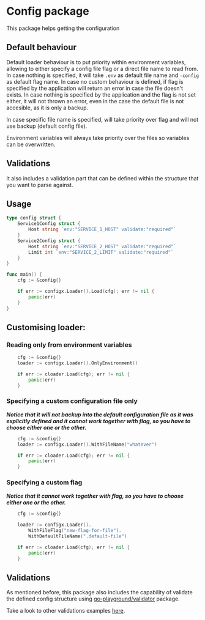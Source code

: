 # Config package

This package helps getting the  configuration

## Default behaviour
Default loader behaviour is to put priority within environment variables, allowing to either specify a config file flag or a direct file name to read from. In case nothing is specified, it will take `.env` as default file name and `-config` as default flag name.
In case no custom behaviour is defined, if flag is specified by the application will return an error in case the file doesn't exists. In case nothing is specified by the application and the flag is not set either, it will not thrown an error, even in the case the default file is not accesible, as it is only a backup.

In case specific file name is specified, will take priority over flag and will not use backup (default config file).

Environment variables will always take priority over the files so variables can be overwritten.

## Validations
It also includes a validation part that can be defined within the structure that you want to parse against.

## Usage
```go
type config struct {
	Service1Config struct {
		Host string `env:"SERVICE_1_HOST" validate:"required"`
	}
	Service2Config struct {
        Host string `env:"SERVICE_2_HOST" validate:"required"`
        Limit int `env:"SERVICE_2_LIMIT" validate:"required"`
	}
}

func main() {
    cfg := &config{}

    if err := configx.Loader().Load(cfg); err != nil {
        panic(err)
    }
}
```

## Customising loader:

### Reading only from environment variables
```go
    cfg := &config{}
    loader := configx.Loader().OnlyEnvironment()

    if err := cloader.Load(cfg); err != nil {
        panic(err)
    }
```

### Specifying a custom configuration file only
***Notice that it will not backup into the default configuration file as it was explicitly defined and it cannot work together with flag, so you have to choose either one or the other.***

```go
    cfg := &config{}
    loader := configx.Loader().WithFileName("whatever")

    if err := cloader.Load(cfg); err != nil {
        panic(err)
    }
```

### Specifying a custom flag
***Notice that it cannot work together with flag, so you have to choose either one or the other.***

```go
    cfg := &config{}
    
    loader := configx.Loader().
        WithFileFlag("new-flag-for-file").
        WithDefaultFileName(".default-file")

    if err := cloader.Load(cfg); err != nil {
        panic(err)
    }
```

## Validations

As mentioned before, this package also includes the capability of validate the defined config structure using [go-playground/validator](https://github.com/go-playground/validator) package.

Take a look to other validations examples [here](https://github.com/go-playground/validator/tree/master/_examples).